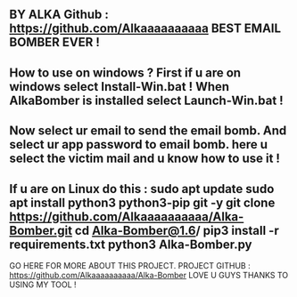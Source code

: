BY ALKA
Github : https://github.com/Alkaaaaaaaaaa
BEST EMAIL BOMBER EVER !
------------------------
How to use on windows ?
First if u are on windows select Install-Win.bat !
When AlkaBomber is installed select Launch-Win.bat !
------
Now select ur email to send the email bomb.
And select ur app password to email bomb.
here u select the victim mail and u know how to use it !
------------------------
If u are on Linux do this :
sudo apt update
sudo apt install python3 python3-pip git -y
git clone https://github.com/Alkaaaaaaaaaa/Alka-Bomber.git
cd Alka-Bomber@1.6/
pip3 install -r requirements.txt
python3 Alka-Bomber.py 
------------------------

GO HERE FOR MORE ABOUT THIS PROJECT.
PROJECT GITHUB : https://github.com/Alkaaaaaaaaaa/Alka-Bomber
LOVE U GUYS THANKS TO USING MY TOOL !
